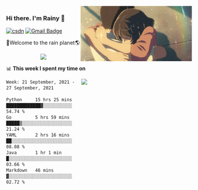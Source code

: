 <img  align='right' height="150" src="https://github.com/LikeRainDay/LikeRainDay/blob/master/pic/img_rain_1.gif?raw=true">



### Hi there. I'm Rainy :lemon:

[![csdn](https://img.shields.io/badge/-csdn-c14438?style=flat-square&logo=c&logoColor=white)](https://blog.csdn.net/qq_15807167)
[![Gmail Badge](https://img.shields.io/badge/-gmail-c14438?style=flat-square&logo=Gmail&logoColor=white&link=mailto:houshuai0816@gmail.com)](mailto:houshuai0816@gmail.com)

🚀Welcome to the rain planet🌎

<center>
<img align='center'  src="https://source.unsplash.com/random/1200x600">
</center>

📊 **This week I spent my time on**

<img align='right'   width="300" src="https://github-readme-stats.vercel.app/api?username=LikeRainDay&show_icons=true&title_color=fff&icon_color=79ff97&text_color=9f9f9f&bg_color=151515">

<!--START_SECTION:waka-->
```text
Week: 21 September, 2021 - 27 September, 2021

Python     15 hrs 25 mins  █████████████▓░░░░░░░░░░░   54.74 % 
Go         5 hrs 59 mins   █████▒░░░░░░░░░░░░░░░░░░░   21.24 % 
YAML       2 hrs 16 mins   ██░░░░░░░░░░░░░░░░░░░░░░░   08.08 % 
Java       1 hr 1 min      █░░░░░░░░░░░░░░░░░░░░░░░░   03.66 % 
Markdown   46 mins         ▓░░░░░░░░░░░░░░░░░░░░░░░░   02.72 % 
```
<!--END_SECTION:waka-->
